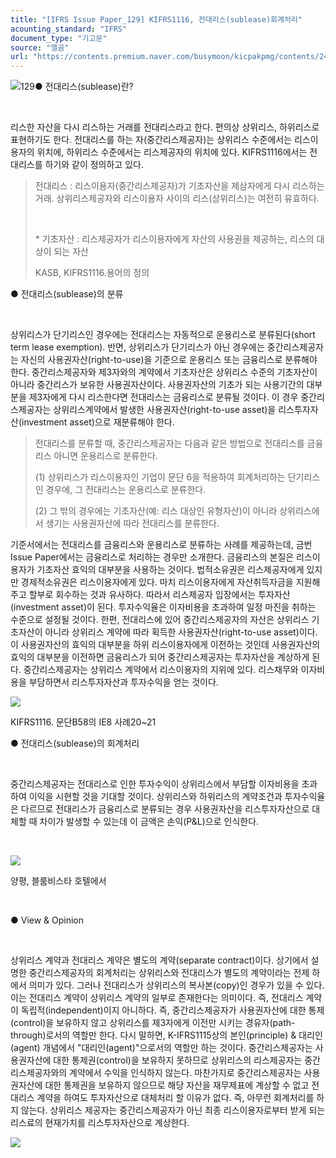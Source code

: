 ```yaml
---
title: "[IFRS Issue Paper_129] KIFRS1116, 전대리스(sublease)회계처리"
acounting_standard: "IFRS"
document_type: "기고문"
source: "엘곰"
url: "https://contents.premium.naver.com/busymoon/kicpakpmg/contents/240604160213928lk"
---
```

![](https://n2.news.naver.com/l.gif?type=content)129● 전대리스(sublease)란?

​

리스한 자산을 다시 리스하는 거래를 전대리스라고 한다. 편의상 상위리스, 하위리스로 표현하기도 한다. 전대리스를 하는 자(중간리스제공자)는 상위리스 수준에서는 리스이용자의 위치에, 하위리스 수준에서는 리스제공자의 위치에 있다. KIFRS1116에서는 전대리스를 하기와 같이 정의하고 있다.

> 전대리스 : 리스이용자(중간리스제공자)가 기초자산을 제삼자에게 다시 리스하는 거래. 상위리스제공자와 리스이용자 사이의 리스(상위리스)는 여전히 유효하다.
> 
> ​
> 
> \* 기초자산 : 리스제공자가 리스이용자에게 자산의 사용권을 제공하는, 리스의 대상이 되는 자산
> 
> KASB, KIFRS1116.용어의 정의

● 전대리스(sublease)의 분류

​

상위리스가 단기리스인 경우에는 전대리스는 자동적으로 운용리스로 분류된다(short term lease exemption). 반면, 상위리스가 단기리스가 아닌 경우에는 중간리스제공자는 자신의 사용권자산(right-to-use)을 기준으로 운용리스 또는 금융리스로 분류해야 한다. 중간리스제공자와 제3자와의 계약에서 기초자산은 상위리스 수준의 기초자산이 아니라 중간리스가 보유한 사용권자산이다. 사용권자산의 기초가 되는 사용기간의 대부분을 제3자에게 다시 리스한다면 전대리스는 금융리스로 분류될 것이다. 이 경우 중간리스제공자는 상위리스계약에서 발생한 사용권자산(right-to-use asset)을 리스투자자산(investment asset)으로 재분류해야 한다.

> 전대리스를 분류할 때, 중간리스제공자는 다음과 같은 방법으로 전대리스를 금융리스 아니면 운용리스로 분류한다.
> 
> (1) 상위리스가 리스이용자인 기업이 문단 6을 적용하여 회계처리하는 단기리스인 경우에, 그 전대리스는 운용리스로 분류한다.
> 
> (2) 그 밖의 경우에는 기초자산(예: 리스 대상인 유형자산)이 아니라 상위리스에서 생기는 사용권자산에 따라 전대리스를 분류한다.​

기준서에서는 전대리스를 금융리스와 운용리스로 분류하는 사례를 제공하는데, 금번 Issue Paper에서는 금융리스로 처리하는 경우만 소개한다. 금융리스의 본질은 리스이용자가 기초자산 효익의 대부분을 사용하는 것이다. 법적소유권은 리스제공자에게 있지만 경제적소유권은 리스이용자에게 있다. 마치 리스이용자에게 자산취득자금을 지원해 주고 할부로 회수하는 것과 유사하다. 따라서 리스제공자 입장에서는 투자자산(investment asset)이 된다. 투자수익율은 이자비용을 초과하여 일정 마진을 취하는 수준으로 설정될 것이다. 한편, 전대리스에 있어 중간리스제공자의 자산은 상위리스 기초자산이 아니라 상위리스 계약에 따라 획득한 사용권자산(right-to-use asset)이다. 이 사용권자산의 효익의 대부분을 하위 리스이용자에게 이전하는 것인데 사용권자산의 효익의 대부분을 이전하면 금융리스가 되어 중간리스제공자는 투자자산을 계상하게 된다. 중간리스제공자는 상위리스 계약에서 리스이용자의 지위에 있다. 리스채무와 이자비용을 부담하면서 리스투자자산과 투자수익을 얻는 것이다.

![](https://dthumb-phinf.pstatic.net/dthumb?src=%22https://postfiles.pstatic.net/MjAyMzA1MTFfMTcw/MDAxNjgzNzcwOTk5OTE0.yA47MRQTJRS11PuZ_Jo8RmehmZT69pvZnLFIzUaF7vAg.9FQxaU9naj59I4FX7dgUQbc5sMNJnNOfO8mvjAX6GuYg.PNG.busymoon/image.png?type=w773%22&service=scs&type=w800)

KIFRS1116. 문단B58의 IE8 사례20~21

● 전대리스(sublease)의 회계처리

​

중간리스제공자는 전대리스로 인한 투자수익이 상위리스에서 부담할 이자비용을 초과하여 이익을 시현할 것을 기대할 것이다. 상위리스와 하위리스의 계약조건과 투자수익율은 다르므로 전대리스가 금융리스로 분류되는 경우 사용권자산을 리스투자자산으로 대체할 때 차이가 발생할 수 있는데 이 금액은 손익(P&L)으로 인식한다.​

​

![](https://dthumb-phinf.pstatic.net/dthumb?src=%22https://postfiles.pstatic.net/MjAyMzA1MTFfMjM5/MDAxNjgzNzcxMjcwNDMz.zuGVoSOeBPUrJB_5WZE_s3kHzfJ-23WiEX079b0Bqvkg.RpcFmzpB3NI_AaoaCdDhSvw7tfgqMWVYn_EZwfhrrl4g.JPEG.busymoon/198827855_4425782334151295_6856366257164135794_n.jpg?type=w773%22&service=scs&type=w800)

양평, 블룸비스타 호텔에서

​

● View & Opinion

​

상위리스 계약과 전대리스 계약은 별도의 계약(separate contract)이다. 상기에서 설명한 중간리스제공자의 회계처리는 상위리스와 전대리스가 별도의 계약이라는 전제 하에서 의미가 있다. 그러나 전대리스가 상위리스의 복사본(copy)인 경우가 있을 수 있다. 이는 전대리스 계약이 상위리스 계약의 일부로 존재한다는 의미이다. 즉, 전대리스 계약이 독립적(independent)이지 아니하다. 즉, 중간리스제공자가 사용권자산에 대한 통제(control)을 보유하지 않고 상위리스를 제3자에게 이전만 시키는 경유자(path-through)로서의 역할만 한다. 다시 말하면, K-IFRS1115상의 본인(principle) & 대리인(agent) 개념에서 "대리인(agent)"으로서의 역할만 하는 것이다. 중간리스제공자는 사용권자산에 대한 통제권(control)을 보유하지 못하므로 상위리스의 리스제공자는 중간리스제공자와의 계약에서 수익을 인식하지 않는다. 마찬가지로 중간리스제공자는 사용권자산에 대한 통제권을 보유하지 않으므로 해당 자산을 재무제표에 계상할 수 없고 전대리스 계약을 하여도 투자자산으로 대체처리 할 이유가 없다. 즉, 아무런 회계처리를 하지 않는다. 상위리스 제공자는 중간리스제공자가 아닌 최종 리스이용자로부터 받게 되는 리스료의 현재가치를 리스투자자산으로 계상한다.

[![](https://dthumb-phinf.pstatic.net/dthumb?src=%22https://storep-phinf.pstatic.net/cafe_004/original_28.png?type=p100_100%22&service=scs&type=w800)](https://contents.premium.naver.com/busymoon/kicpakpmg/contents/#)

​